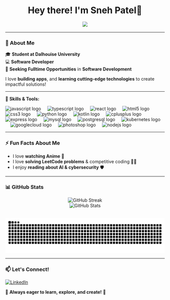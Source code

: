 <h1 align="center">Hey there! I'm Sneh Patel👋</h1>
<p align="center">
  <img src="https://i.gifer.com/3AyY.gif" width="200"/>
</p>

---

### 🚀 About Me  
🎓 **Student at Dalhouise University**  
💻 **Software Developer**  
🔎 **Seeking Fulltime Opportunities** in **Software Development**  

I love **building apps**, and **learning cutting-edge technologies** to create impactful solutions!  

---

📌 **Skills & Tools:**  
<div align="left">
  <img src="https://cdn.jsdelivr.net/gh/devicons/devicon/icons/javascript/javascript-original.svg" height="30" alt="javascript logo"  />
  <img width="12" />
  <img src="https://cdn.jsdelivr.net/gh/devicons/devicon/icons/typescript/typescript-original.svg" height="30" alt="typescript logo"  />
  <img width="12" />
  <img src="https://cdn.jsdelivr.net/gh/devicons/devicon/icons/react/react-original.svg" height="30" alt="react logo"  />
  <img width="12" />
  <img src="https://cdn.jsdelivr.net/gh/devicons/devicon/icons/html5/html5-original.svg" height="30" alt="html5 logo"  />
  <img width="12" />
  <img src="https://cdn.jsdelivr.net/gh/devicons/devicon/icons/css3/css3-original.svg" height="30" alt="css3 logo"  />
  <img width="12" />
  <img src="https://cdn.jsdelivr.net/gh/devicons/devicon/icons/python/python-original.svg" height="30" alt="python logo"  />
  <img width="12" />
  <img src="https://cdn.jsdelivr.net/gh/devicons/devicon/icons/kotlin/kotlin-original.svg" height="30" alt="kotlin logo"  />
  <img width="12" />
  <img src="https://cdn.jsdelivr.net/gh/devicons/devicon/icons/cplusplus/cplusplus-original.svg" height="30" alt="cplusplus logo"  />
  <img width="12" />
  <img src="https://cdn.jsdelivr.net/gh/devicons/devicon/icons/express/express-original.svg" height="30" alt="express logo"  />
  <img width="12" />
  <img src="https://cdn.jsdelivr.net/gh/devicons/devicon/icons/mysql/mysql-original.svg" height="30" alt="mysql logo"  />
  <img width="12" />
  <img src="https://cdn.jsdelivr.net/gh/devicons/devicon/icons/postgresql/postgresql-original.svg" height="30" alt="postgresql logo"  />
  <img width="12" />
  <img src="https://cdn.jsdelivr.net/gh/devicons/devicon/icons/kubernetes/kubernetes-plain.svg" height="30" alt="kubernetes logo"  />
  <img width="12" />
  <img src="https://cdn.jsdelivr.net/gh/devicons/devicon/icons/googlecloud/googlecloud-original.svg" height="30" alt="googlecloud logo"  />
  <img width="12" />
  <img src="https://cdn.jsdelivr.net/gh/devicons/devicon/icons/photoshop/photoshop-plain.svg" height="30" alt="photoshop logo"  />
  <img width="12" />
  <img src="https://cdn.jsdelivr.net/gh/devicons/devicon/icons/nodejs/nodejs-original.svg" height="30" alt="nodejs logo"  />
</div>

---


### ⚡ Fun Facts About Me  
- I love **watching Anime** 🎌  
- I love **solving LeetCode problems** & competitive coding 👨‍💻  
- I enjoy **reading about AI & cybersecurity** 🛡️  

---

### 📊 GitHub Stats  

<p align="center">
  <img src="https://github-readme-streak-stats.herokuapp.com/?user=sneh2102&theme=tokyonight" alt="GitHub Streak"/>
  <br/>
  <img src="https://github-readme-stats.vercel.app/api?username=sneh2102&show_icons=true&theme=tokyonight" alt="GitHub Stats"/>
</p>

<br clear="both">

<img src="https://raw.githubusercontent.com/sneh2102/sneh2102/output/snake.svg" alt="Snake animation" />

---

### 📫 Let's Connect!  

[![LinkedIn](https://img.shields.io/badge/-LinkedIn-0077B5?style=flat&logo=linkedin&logoColor=white)](https://www.linkedin.com/in/patelsneh21/)

🌟 **Always eager to learn, explore, and create!** 🚀 

###

###
